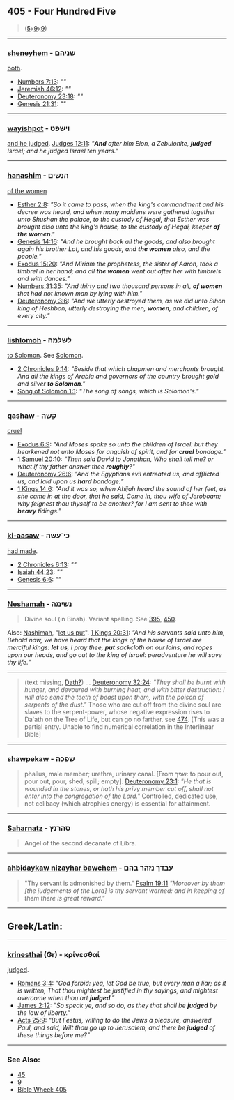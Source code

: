 ## 405 - Four Hundred Five
> ([5](5)x[9](9)x[9](9))

---

### [sheneyhem](/keys/ShNIHM) - שניהם
[both](https://biblehub.com/hebrew/sheneihem_8147.htm).

- [Numbers 7:13](https://biblehub.com/numbers/7-13.htm): *""*
- [Jeremiah 46:12](https://biblehub.com/jeremiah/46-12.htm): *""*
- [Deuteronomy 23:18](https://biblehub.com/deuteronomy/23-18.htm): *""*
- [Genesis 21:31](https://biblehub.com/genesis/21-31.htm): *""*

---

### [wayishpot](/keys/VIShPT) - וישפט
[and he judged](https://biblehub.com/hebrew/vaiyishpot_8199.htm). [Judges 12:11](https://biblehub.com/judges/12-11.htm): *"**And** after him Elon, a Zebulonite, **judged** Israel; and he judged Israel ten years."*

---

### [hanashim](/keys/HNShIM) - הנשים
[of the women](https://biblehub.com/hebrew/hannashim_802.htm)

- [Esther 2:8](https://biblehub.com/esther/2-8.htm): *"So it came to pass, when the king's commandment and his decree was heard, and when many maidens were gathered together unto Shushan the palace, to the custody of Hegai, that Esther was brought also unto the king's house, to the custody of Hegai, keeper **of the women**."*
- [Genesis 14:16](https://biblehub.com/genesis/14-16.htm): *"And he brought back all the goods, and also brought again his brother Lot, and his goods, and **the women** also, and the people."*
- [Exodus 15:20](https://biblehub.com/exodus/15-20.htm): *"And Miriam the prophetess, the sister of Aaron, took a timbrel in her hand; and all **the women** went out after her with timbrels and with dances."*
- [Numbers 31:35](https://biblehub.com/numbers/31-35.htm): *"And thirty and two thousand persons in all, **of women** that had not known man by lying with him."*
- [Deuteronomy 3:6](https://biblehub.com/deuteronomy/3-6.htm): *"And we utterly destroyed them, as we did unto Sihon king of Heshbon, utterly destroying the men, **women**, and children, of every city."*

---

### [lishlomoh](/keys/LShLMH) - לשלמה
[to Solomon](https://biblehub.com/hebrew/lishlomoh_8010.htm). See [Solomon](/keys/ShLMH).

- [2 Chronicles 9:14](https://biblehub.com/2_chronicles/9-14.htm): *"Beside that which chapmen and merchants brought. And all the kings of Arabia and governors of the country brought gold and silver **to Solomon**."*
- [Song of Solomon 1:1](https://biblehub.com/songs/1-1.htm): *"The song of songs, which is Solomon's."*

---

### [qashaw](/keys/QShH) - קשה
[cruel](https://biblehub.com/hebrew/kashah_7186.htm)

- [Exodus 6:9](https://biblehub.com/exodus/6-9.htm): *"And Moses spake so unto the children of Israel: but they hearkened not unto Moses for anguish of spirit, and for **cruel** bondage."*
- [1 Samuel 20:10](https://biblehub.com/1_samuel/20-10.htm): *"Then said David to Jonathan, Who shall tell me? or what if thy father answer thee **roughly**?"*
- [Deuteronomy 26:6](https://biblehub.com/deuteronomy/26-6.htm): *"And the Egyptians evil entreated us, and afflicted us, and laid upon us **hard** bondage:"*
- [1 Kings 14:6](https://biblehub.com/1_kings/14-6.htm): *"And it was so, when Ahijah heard the sound of her feet, as she came in at the door, that he said, Come in, thou wife of Jeroboam; why feignest thou thyself to be another? for I am sent to thee with **heavy** tidings."*

---

### [ki-aasaw](/keys/KI-OShH) - כי־עשה
[had made](https://biblehub.com/hebrew/asah_6213.htm).

- [2 Chronicles 6:13](https://biblehub.com/2_chronicles/6-13.htm): *""*
- [Isaiah 44:23](https://biblehub.com/isaiah/44-23.htm): *""*
- [Genesis 6:6](https://biblehub.com/genesis/6-6.htm): *""*

---

### [Neshamah](/keys/NShIMH) - נשימה
> Divine soul (in Binah). Variant spelling. See [395](395), [450](450).

Also: [Nashimah](/keys/NShIMH), "[let us put](https://biblehub.com/hebrew/nasimah_7760.htm)". [1 Kings 20:31](https://biblehub.com/1_kings/20-31.htm): *"And his servants said unto him, Behold now, we have heard that the kings of the house of Israel are merciful kings: **let us**, I pray thee, **put** sackcloth on our loins, and ropes upon our heads, and go out to the king of Israel: peradventure he will save thy life."*

---

> (text missing, [Dath?](/keys/DATh)) ... [Deuteronomy 32:24](http://biblehub.com/deuteronomy/32-24.htm): *"They shall be burnt with hunger, and devoured with burning heat, and with bitter destruction: I will also send the teeth of beast upon them, with the poison of serpents of the dust."* Those who are cut off from the divine soul are slaves to the serpent-power, whose negative expression rises to Da'ath on the Tree of Life, but can go no farther. see [474](474). [This was a partial entry. Unable to find numerical correlation in the Interlinear Bible]

---

### [shawpekaw](/keys/ShPKH) - שפכה
> phallus, male member; urethra, urinary canal. [From שפך: to pour out, pour out, pour, shed, spill; empty]. [Deuteronomy 23:1](http://biblehub.com/deuteronomy/23-1.htm): *"He that is wounded in the stones, or hath his privy member cut off, shall not enter into the congregation of the Lord."* Controlled, dedicated use, not celibacy (which atrophies energy) is essential for attainment.

---

### [Saharnatz](/keys/SHRNTz) - סהרנץ
> Angel of the second decanate of Libra.

---

### [ahbidaykaw nizayhar bawchem](/keys/OBDK.NZHR.BHM) - עבדך נזהר בהם
> "Thy servant is admonished by them." [Psalm 19:11](http://biblehub.com/psalms/19-11.htm) *"Moreover by them [the judgements of the Lord] is thy servant warned: and in keeping of them there is great reward."*

---

## Greek/Latin:

---

### [krinesthai](/greek?word=krinesthai) (Gr) - κρίνεσθαί
[judged](https://biblehub.com/greek/krinesthai_2919.htm).

- [Romans 3:4](https://biblehub.com/text/romans/3-4.htm): *"God forbid: yea, let God be true, but every man a liar; as it is written, That thou mightest be justified in thy sayings, and mightest overcome when thou art **judged**."*
- [James 2:12](https://biblehub.com/text/james/2-12.htm): *"So speak ye, and so do, as they that shall be **judged** by the law of liberty."*
- [Acts 25:9](https://biblehub.com/text/acts/25-9.htm): *"But Festus, willing to do the Jews a pleasure, answered Paul, and said, Wilt thou go up to Jerusalem, and there be **judged** of these things before me?"*

---

### See Also:

- [45](45)
- [9](9)
- [Bible Wheel: 405](https://www.biblewheel.com//GR/GR_Database.php?SearchBy_Gematria=405)
